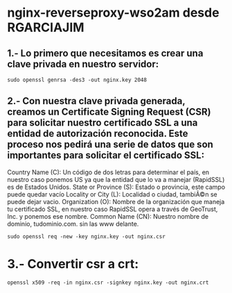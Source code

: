 # nginx-reverseproxy-wso2am desde RGARCIAJIM

## 1.- Lo primero que necesitamos es crear una clave privada en nuestro servidor:

    sudo openssl genrsa -des3 -out nginx.key 2048

## 2.- Con nuestra clave privada generada, creamos un Certificate Signing Request (CSR) para solicitar nuestro certificado SSL a una entidad de autorización reconocida. Este proceso nos pedirá una serie de datos que son importantes para solicitar el certificado SSL:

Country Name (C): Un código de dos letras para determinar el país, en nuestro caso ponemos US ya que la entidad que lo va a manejar (RapidSSL) es de Estados Unidos. 
State or Province (S): Estado o provincia, este campo puede quedar vacío
Locality or City (L): Localidad o ciudad, tambiÃ©n se puede dejar vacio.
Organization (O): Nombre de la organización que maneja tu certificado SSL, en nuestro caso RapidSSL opera a través de GeoTrust, Inc. y ponemos ese nombre.
Common Name (CN): Nuestro nombre de dominio, tudominio.com. sin las www delante.

    sudo openssl req -new -key nginx.key -out nginx.csr

# 3.- Convertir csr a crt:

    openssl x509 -req -in nginx.csr -signkey nginx.key -out nginx.crt
